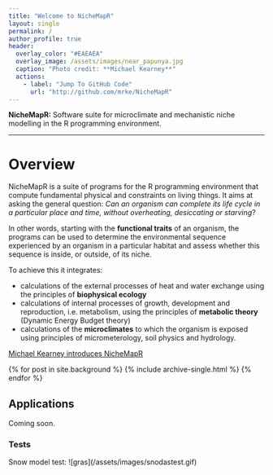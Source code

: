 ```yaml
---
title: "Welcome to NicheMapR"
layout: single
permalink: /
author_profile: true
header:
  overlay_color: "#EAEAEA"
  overlay_image: /assets/images/near_papunya.jpg
  caption: "Photo credit: **Michael Kearney**"
  actions:
    - label: "Jump To GitHub Code"
      url: "http://github.com/mrke/NicheMapR"
---
```

<b>NicheMapR:</b> Software suite for microclimate and mechanistic niche modelling in the R programming environment.

<hr color="black" align="center" size="5">

<h1>Overview</h1>

NicheMapR is a suite of programs for the R programming environment that compute fundamental physical and constraints on living things. It aims at asking the general question: _Can an organism can complete its life cycle in a particular place and time, without overheating, desiccating or starving_?

In other words, starting with the **functional traits** of an organism, the programs can be used to determine the environmental sequence experienced by an organism in a particular habitat and assess whether this sequence is inside, or outside, of its niche.

To achieve this it integrates: 
* calculations of the external processes of heat and water exchange using the principles of **biophysical ecology**
* calculations of internal processes of growth, development and reproduction, i.e. metabolism, using the principles of **metabolic theory** (Dynamic Energy Budget theory)
* calculations of the **microclimates** to which the organism is exposed using principles of micrometerology, soil physics and hydrology.

<a href="https://www.youtube.com/watch?v=ud_s7056GXo">Michael Kearney introduces NicheMapR</a>

  {% for post in site.background %}
    {% include archive-single.html %}
  {% endfor %}

<h2> Applications </h2>
Coming soon.

<h3> Tests </h3>
Snow model test: ![gras](/assets/images/snodastest.gif)

